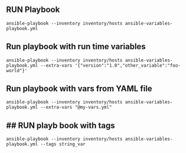 ## RUN Playbook

```
ansible-playbook --inventory inventory/hosts ansible-variables-playbook.yml

```

## Run playbook with run time variables
```
ansible-playbook --inventory inventory/hosts ansible-variables-playbook.yml --extra-vars '{"version":"1.0","other_variable":"foo-world"}' 
```


## Run playbook with vars from YAML file
```
ansible-playbook --inventory inventory/hosts ansible-variables-playbook.yml --extra-vars "@my-vars.yml"
```


## ## RUN playb book with tags
```
ansible-playbook --inventory inventory/hosts ansible-variables-playbook.yml --tags string_var
```